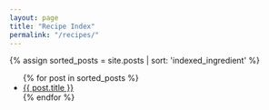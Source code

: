 ```yaml
---
layout: page
title: "Recipe Index"
permalink: "/recipes/"
---
```

<div class = "index-list">
{% assign sorted_posts = site.posts | sort: 'indexed_ingredient' %}
<ul>
  {% for post in sorted_posts %}
    <li>
      <a href="{{ post.url }}">{{ post.title }}</a>
    </li>
  {% endfor %}
</ul>
</div>
